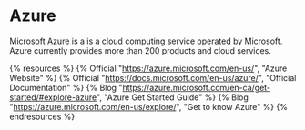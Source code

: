 # Azure

Microsoft Azure is a is a cloud computing service operated by Microsoft. Azure currently provides more than 200 products and cloud services.

{% resources %}
  {% Official "https://azure.microsoft.com/en-us/", "Azure Website" %}
  {% Official "https://docs.microsoft.com/en-us/azure/", "Official Documentation" %}
  {% Blog "https://azure.microsoft.com/en-ca/get-started/#explore-azure", "Azure Get Started Guide" %}
  {% Blog "https://azure.microsoft.com/en-us/explore/", "Get to know Azure" %}
{% endresources %}
